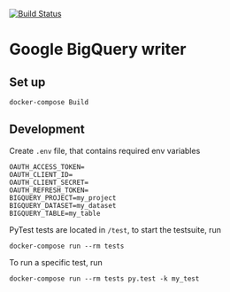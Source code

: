 [![Build Status](https://travis-ci.org/keboola/google-bigquery-writer.svg?branch=master)](https://travis-ci.org/keboola/google-bigquery-writer)

# Google BigQuery writer

## Set up

```
docker-compose Build
```

## Development

Create `.env` file, that contains required env variables
```
OAUTH_ACCESS_TOKEN=
OAUTH_CLIENT_ID=
OAUTH_CLIENT_SECRET=
OAUTH_REFRESH_TOKEN=
BIGQUERY_PROJECT=my_project
BIGQUERY_DATASET=my_dataset
BIGQUERY_TABLE=my_table
```

PyTest tests are located in `/test`, to start the testsuite, run 

```
docker-compose run --rm tests 
```

To run a specific test, run

```
docker-compose run --rm tests py.test -k my_test
```